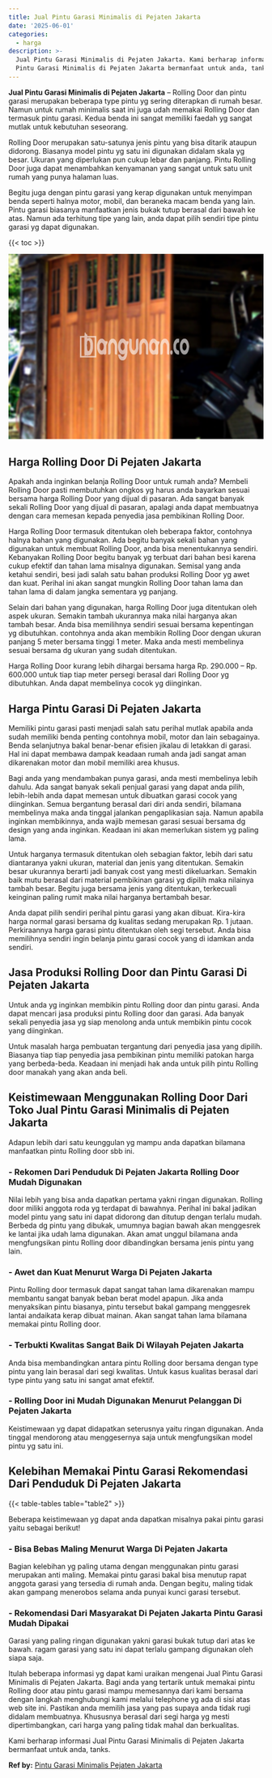 ```yaml
---
title: Jual Pintu Garasi Minimalis di Pejaten Jakarta
date: '2025-06-01'
categories:
  - harga
description: >-
  Jual Pintu Garasi Minimalis di Pejaten Jakarta. Kami berharap informasi Jual
  Pintu Garasi Minimalis di Pejaten Jakarta bermanfaat untuk anda, tanks....
---
```


**Jual Pintu Garasi Minimalis di Pejaten Jakarta** – Rolling Door dan pintu garasi merupakan beberapa type pintu yg sering diterapkan di rumah besar. Namun untuk rumah minimalis saat ini juga udah memakai Rolling Door dan termasuk pintu garasi. Kedua benda ini sangat memiliki faedah yg sangat mutlak untuk kebutuhan seseorang.

Rolling Door merupakan satu-satunya jenis pintu yang bisa ditarik ataupun didorong. Biasanya model pintu yg satu ini digunakan didalam skala yg besar. Ukuran yang diperlukan pun cukup lebar dan panjang. Pintu Rolling Door juga dapat menambahkan kenyamanan yang sangat untuk satu unit rumah yang punya halaman luas.

Begitu juga dengan pintu garasi yang kerap digunakan untuk menyimpan benda seperti halnya motor, mobil, dan beraneka macam benda yang lain. Pintu garasi biasanya manfaatkan jenis bukak tutup berasal dari bawah ke atas. Namun ada terhitung tipe yang lain, anda dapat pilih sendiri tipe pintu garasi yg dapat digunakan.

{{< toc >}}

![Jual Pintu Garasi Minimalis di Pejaten Jakarta](/images/pintu-garasi-39.png)

## Harga Rolling Door Di Pejaten Jakarta

Apakah anda inginkan belanja Rolling Door untuk rumah anda? Membeli Rolling Door pasti membutuhkan ongkos yg harus anda bayarkan sesuai bersama harga Rolling Door yang dijual di pasaran. Ada sangat banyak sekali Rolling Door yang dijual di pasaran, apalagi anda dapat membuatnya dengan cara memesan kepada penyedia jasa pembikinan Rolling Door.

Harga Rolling Door termasuk ditentukan oleh beberapa faktor, contohnya halnya bahan yang digunakan. Ada begitu banyak sekali bahan yang digunakan untuk membuat Rolling Door, anda bisa menentukannya sendiri. Kebanyakan Rolling Door begitu banyak yg terbuat dari bahan besi karena cukup efektif dan tahan lama misalnya digunakan. Semisal yang anda ketahui sendiri, besi jadi salah satu bahan produksi Rolling Door yg awet dan kuat. Perihal ini akan sangat mungkin Rolling Door tahan lama dan tahan lama di dalam jangka sementara yg panjang.

Selain dari bahan yang digunakan, harga Rolling Door juga ditentukan oleh aspek ukuran. Semakin tambah ukurannya maka nilai harganya akan tambah besar. Anda bisa memilihnya sendiri sesuai bersama kepentingan yg dibutuhkan. contohnya anda akan membikin Rolling Door dengan ukuran panjang 5 meter bersama tinggi 1 meter. Maka anda mesti membelinya sesuai bersama dg ukuran yang sudah ditentukan.

Harga Rolling Door kurang lebih dihargai bersama harga Rp. 290.000 – Rp. 600.000 untuk tiap tiap meter persegi berasal dari Rolling Door yg dibutuhkan. Anda dapat membelinya cocok yg diinginkan.

## Harga Pintu Garasi Di Pejaten Jakarta

Memiliki pintu garasi pasti menjadi salah satu perihal mutlak apabila anda sudah memiliki benda penting contohnya mobil, motor dan lain sebagainya. Benda selanjutnya bakal benar-benar efisien jikalau di letakkan di garasi. Hal ini dapat membawa dampak keadaan rumah anda jadi sangat aman dikarenakan motor dan mobil memiliki area khusus.

Bagi anda yang mendambakan punya garasi, anda mesti membelinya lebih dahulu. Ada sangat banyak sekali penjual garasi yang dapat anda pilih, lebih-lebih anda dapat memesan untuk dibuatkan garasi cocok yang diinginkan. Semua bergantung berasal dari diri anda sendiri, bilamana membelinya maka anda tinggal jalankan pengaplikasian saja. Namun apabila inginkan membikinnya, anda wajib memesan garasi sesuai bersama dg design yang anda inginkan. Keadaan ini akan memerlukan sistem yg paling lama.

Untuk harganya termasuk ditentukan oleh sebagian faktor, lebih dari satu diantaranya yakni ukuran, material dan jenis yang ditentukan. Semakin besar ukurannya berarti jadi banyak cost yang mesti dikeluarkan. Semakin baik mutu berasal dari material pembikinan garasi yg dipilih maka nilainya tambah besar. Begitu juga bersama jenis yang ditentukan, terkecuali keinginan paling rumit maka nilai harganya bertambah besar.

Anda dapat pilih sendiri perihal pintu garasi yang akan dibuat. Kira-kira harga normal garasi bersama dg kualitas sedang merupakan Rp. 1 jutaan. Perkiraannya harga garasi pintu ditentukan oleh segi tersebut. Anda bisa memilihnya sendiri ingin belanja pintu garasi cocok yang di idamkan anda sendiri.

## Jasa Produksi Rolling Door dan Pintu Garasi Di Pejaten Jakarta

Untuk anda yg inginkan membikin pintu Rolling door dan pintu garasi. Anda dapat mencari jasa produksi pintu Rolling door dan garasi. Ada banyak sekali penyedia jasa yg siap menolong anda untuk membikin pintu cocok yang diinginkan.

Untuk masalah harga pembuatan tergantung dari penyedia jasa yang dipilih. Biasanya tiap tiap penyedia jasa pembikinan pintu memiliki patokan harga yang berbeda-beda. Keadaan ini menjadi hak anda untuk pilih pintu Rolling door manakah yang akan anda beli.

## Keistimewaan Menggunakan Rolling Door Dari Toko Jual Pintu Garasi Minimalis di Pejaten Jakarta

Adapun lebih dari satu keunggulan yg mampu anda dapatkan bilamana manfaatkan pintu Rolling door sbb ini.

### \- Rekomen Dari Penduduk Di Pejaten Jakarta Rolling Door Mudah Digunakan

Nilai lebih yang bisa anda dapatkan pertama yakni ringan digunakan. Rolling door miliki anggota roda yg terdapat di bawahnya. Perihal ini bakal jadikan model pintu yang satu ini dapat didorong dan ditutup dengan terlalu mudah. Berbeda dg pintu yang dibukak, umumnya bagian bawah akan menggesrek ke lantai jika udah lama digunakan. Akan amat unggul bilamana anda mengfungsikan pintu Rolling door dibandingkan bersama jenis pintu yang lain.

### \- Awet dan Kuat Menurut Warga Di Pejaten Jakarta

Pintu Rolling door termasuk dapat sangat tahan lama dikarenakan mampu membantu sangat banyak beban berat model apapun. Jika anda menyaksikan pintu biasanya, pintu tersebut bakal gampang menggesrek lantai andaikata kerap dibuat mainan. Akan sangat tahan lama bilamana memakai pintu Rolling door.

### \- Terbukti Kwalitas Sangat Baik Di Wilayah Pejaten Jakarta

Anda bisa membandingkan antara pintu Rolling door bersama dengan type pintu yang lain berasal dari segi kwalitas. Untuk kasus kualitas berasal dari type pintu yang satu ini sangat amat efektif.

### \- Rolling Door ini Mudah Digunakan Menurut Pelanggan Di Pejaten Jakarta

Keistimewaan yg dapat didapatkan seterusnya yaitu ringan digunakan. Anda tinggal mendorong atau menggesernya saja untuk mengfungsikan model pintu yg satu ini.

## Kelebihan Memakai Pintu Garasi Rekomendasi Dari Penduduk Di Pejaten Jakarta

{{< table-tables table="table2" >}}

Beberapa keistimewaan yg dapat anda dapatkan misalnya pakai pintu garasi yaitu sebagai berikut!

### \- Bisa Bebas Maling Menurut Warga Di Pejaten Jakarta

Bagian kelebihan yg paling utama dengan menggunakan pintu garasi merupakan anti maling. Memakai pintu garasi bakal bisa menutup rapat anggota garasi yang tersedia di rumah anda. Dengan begitu, maling tidak akan gampang menerobos selama anda punyai kunci garasi tersebut.

### \- Rekomendasi Dari Masyarakat Di Pejaten Jakarta Pintu Garasi Mudah Dipakai

Garasi yang paling ringan digunakan yakni garasi bukak tutup dari atas ke bawah. ragam garasi yang satu ini dapat terlalu gampang digunakan oleh siapa saja.

Itulah beberapa informasi yg dapat kami uraikan mengenai Jual Pintu Garasi Minimalis di Pejaten Jakarta. Bagi anda yang tertarik untuk memakai pintu Rolling door atau pintu garasi mampu memesannya dari kami bersama dengan langkah menghubungi kami melalui telephone yg ada di sisi atas web site ini. Pastikan anda memilih jasa yang pas supaya anda tidak rugi didalam membuatnya. Khususnya berasal dari segi harga yg mesti dipertimbangkan, cari harga yang paling tidak mahal dan berkualitas.

Kami berharap informasi Jual Pintu Garasi Minimalis di Pejaten Jakarta bermanfaat untuk anda, tanks.

**Ref by:** [Pintu Garasi Minimalis Pejaten Jakarta](https://id.wikipedia.org/wiki/Pintu)
